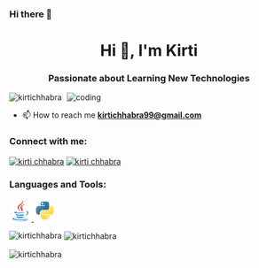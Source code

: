 ### Hi there 👋

<!--
**Kirtichhabra/Kirtichhabra** is a ✨ _special_ ✨ repository because its `README.md` (this file) appears on your GitHub profile.

Here are some ideas to get you started:

- 🔭 I’m currently working on ...
- 🌱 I’m currently learning ...
- 👯 I’m looking to collaborate on ...
- 🤔 I’m looking for help with ...
- 💬 Ask me about ...
- 📫 How to reach me: ...
- 😄 Pronouns: ...
- ⚡ Fun fact: ...
-->

<h1 align="center">Hi 👋, I'm Kirti</h1>
<h3 align="center">Passionate about Learning New Technologies</h3>
<img align="right" alt="coding" width="400" src="https://camo.githubusercontent.com/cae12fddd9d6982901d82580bdf321d81fb299141098ca1c2d4891870827bf17/68747470733a2f2f6d69726f2e6d656469756d2e636f6d2f6d61782f313336302f302a37513379765349765f7430696f4a2d5a2e676966">

<p align="left"> <img src="[https://camo.githubusercontent.com/cae12fddd9d6982901d82580bdf321d81fb299141098ca1c2d489187082](https://www.google.com/url?sa=i&url=https%3A%2F%2Fgiphy.com%2Fexplore%2Fdeveloper&psig=AOvVaw0-PwLDXLpR3z2baSezedYu&ust=1718771513982000&source=images&cd=vfe&opi=89978449&ved=0CBAQjRxqFwoTCNDMmoGp5IYDFQAAAAAdAAAAABAE)" alt="kirtichhabra" /> </p>

- 📫 How to reach me **kirtichhabra99@gmail.com**

<h3 align="left">Connect with me:</h3>
<p align="left">
<a href="https://linkedin.com/in/kirti chhabra" target="blank"><img align="center" src="https://raw.githubusercontent.com/rahuldkjain/github-profile-readme-generator/master/src/images/icons/Social/linked-in-alt.svg" alt="kirti chhabra" height="30" width="40" /></a>
<a href="https://www.hackerrank.com/kirti chhabra" target="blank"><img align="center" src="https://raw.githubusercontent.com/rahuldkjain/github-profile-readme-generator/master/src/images/icons/Social/hackerrank.svg" alt="kirti chhabra" height="30" width="40" /></a>
</p>

<h3 align="left">Languages and Tools:</h3>
<p align="left"> <a href="https://www.java.com" target="_blank" rel="noreferrer"> <img src="https://raw.githubusercontent.com/devicons/devicon/master/icons/java/java-original.svg" alt="java" width="40" height="40"/> </a> <a href="https://www.python.org" target="_blank" rel="noreferrer"> <img src="https://raw.githubusercontent.com/devicons/devicon/master/icons/python/python-original.svg" alt="python" width="40" height="40"/> </a> </p>

<p><img align="left" src="https://github-readme-stats.vercel.app/api/top-langs?username=kirtichhabra&show_icons=true&locale=en&layout=compact" alt="kirtichhabra" /></p>

<p>&nbsp;<img align="center" src="https://github-readme-stats.vercel.app/api?username=kirtichhabra&show_icons=true&locale=en" alt="kirtichhabra" /></p>

<p><img align="center" src="https://github-readme-streak-stats.herokuapp.com/?user=kirtichhabra&" alt="kirtichhabra" /></p>
